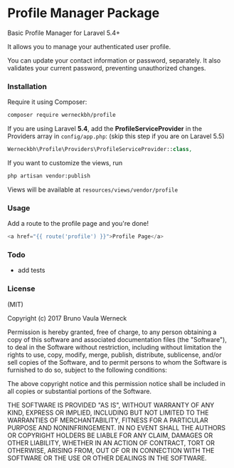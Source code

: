 # Profile Manager Package
Basic Profile Manager for Laravel 5.4+

It allows you to manage your authenticated user profile.

You can update your contact information or password, separately. It also validates your current password, preventing unauthorized changes. 

### Installation
Require it using Composer:
```bash
composer require werneckbh/profile
```
If you are using Laravel **5.4**, add the **ProfileServiceProvider** in the Providers array in `config/app.php`: (skip this step if you are on Laravel 5.5)
```php
Werneckbh\Profile\Providers\ProfileServiceProvider::class,
```
If you want to customize the views, run
```bash
php artisan vendor:publish
```
Views will be available at `resources/views/vendor/profile`

### Usage
Add a route to the profile page and you're done!
```php
<a href="{{ route('profile') }}">Profile Page</a>
```

### Todo
 - add tests
 
### License
(MIT)

Copyright (c) 2017 Bruno Vaula Werneck

Permission is hereby granted, free of charge, to any person obtaining a copy
of this software and associated documentation files (the "Software"), to deal
in the Software without restriction, including without limitation the rights
to use, copy, modify, merge, publish, distribute, sublicense, and/or sell
copies of the Software, and to permit persons to whom the Software is
furnished to do so, subject to the following conditions:

The above copyright notice and this permission notice shall be included in all
copies or substantial portions of the Software.

THE SOFTWARE IS PROVIDED "AS IS", WITHOUT WARRANTY OF ANY KIND, EXPRESS OR
IMPLIED, INCLUDING BUT NOT LIMITED TO THE WARRANTIES OF MERCHANTABILITY,
FITNESS FOR A PARTICULAR PURPOSE AND NONINFRINGEMENT. IN NO EVENT SHALL THE
AUTHORS OR COPYRIGHT HOLDERS BE LIABLE FOR ANY CLAIM, DAMAGES OR OTHER
LIABILITY, WHETHER IN AN ACTION OF CONTRACT, TORT OR OTHERWISE, ARISING FROM,
OUT OF OR IN CONNECTION WITH THE SOFTWARE OR THE USE OR OTHER DEALINGS IN THE
SOFTWARE.